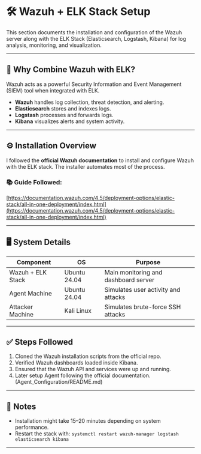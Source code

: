# 🛠️ Wazuh + ELK Stack Setup

This section documents the installation and configuration of the Wazuh server along with the ELK Stack (Elasticsearch, Logstash, Kibana) for log analysis, monitoring, and visualization.

---

## 📌 Why Combine Wazuh with ELK?

Wazuh acts as a powerful Security Information and Event Management (SIEM) tool when integrated with ELK.  
- **Wazuh** handles log collection, threat detection, and alerting.  
- **Elasticsearch** stores and indexes logs.  
- **Logstash** processes and forwards logs.  
- **Kibana** visualizes alerts and system activity.

---

## ⚙️ Installation Overview

I followed the **official Wazuh documentation** to install and configure Wazuh with the ELK stack. The installer automates most of the process.

### 📚 Guide Followed:
[https://documentation.wazuh.com/4.5/deployment-options/elastic-stack/all-in-one-deployment/index.html](https://documentation.wazuh.com/4.5/deployment-options/elastic-stack/all-in-one-deployment/index.html)

---

## 🖥️ System Details

| Component        | OS           | Purpose                              |
|------------------|--------------|--------------------------------------|
| Wazuh + ELK Stack| Ubuntu 24.04 | Main monitoring and dashboard server |
| Agent Machine    | Ubuntu 24.04 | Simulates user activity and attacks  |
| Attacker Machine | Kali Linux   | Simulates brute-force SSH attacks    |

---

## ✅ Steps Followed

1. Cloned the Wazuh installation scripts from the official repo.
2. Verified Wazuh dashboards loaded inside Kibana.
3. Ensured that the Wazuh API and services were up and running.
4. Later setup Agent following the official documentation. (Agent_Configuration/README.md)

---

## 🧠 Notes

- Installation might take 15–20 minutes depending on system performance.
- Restart the stack with: `systemctl restart wazuh-manager logstash elasticsearch kibana`

---


